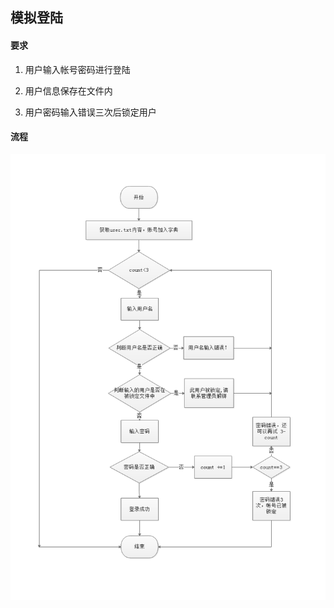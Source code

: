 模拟登陆
---
#### 要求
1. 用户输入帐号密码进行登陆

2. 用户信息保存在文件内

3. 用户密码输入错误三次后锁定用户

#### 流程

![image](https://github.com/TheSmurfs/Githubphotos/blob/master/%E6%B5%81%E7%A8%8B%E5%9B%BE/%E6%A8%A1%E6%8B%9F%E7%99%BB%E9%99%86.png?raw=true)